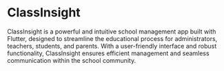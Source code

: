 # ClassInsight
ClassInsight is a powerful and intuitive school management app built with Flutter, designed to streamline the educational process for administrators, teachers, students, and parents. With a user-friendly interface and robust functionality, ClassInsight ensures efficient management and seamless communication within the school community.
